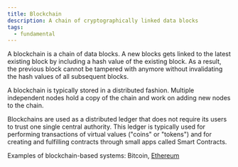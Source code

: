 ```yaml
---
title: Blockchain
description: A chain of cryptographically linked data blocks
tags:
  - fundamental
---
```


A blockchain is a chain of data blocks. A new blocks gets linked to the latest existing block by including a hash value of the existing block. As a result, the previous block cannot be tampered with anymore without invalidating the hash values of all subsequent blocks. 

A blockchain is typically stored in a distributed fashion. Multiple independent nodes hold a copy of the chain and work on adding new nodes to the chain. 

Blockchains are used as a distributed ledger that does not require its users to trust one single central authority. This ledger is typically used for performing transactions of virtual values ("coins" or "tokens") and for creating and fulfilling contracts through small apps called Smart Contracts.

Examples of blockchain-based systems: Bitcoin, [Ethereum](ethereum)

